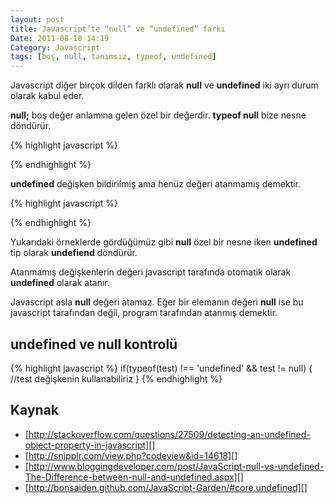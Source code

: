 ```yaml
---
layout: post
title: Javascript’te “null” ve “undefined” farkı
Date: 2011-08-18 14:19
Category: Javascript
tags: [boş, null, tanımsız, typeof, undefined]
---
```


Javascript diğer birçok dilden farklı olarak **null** ve **undefined**
iki ayrı durum olarak kabul eder.

**null;** boş değer anlamına gelen özel bir değerdir. **typeof null**
bize nesne döndürür.

{% highlight javascript %}
<script>
	var testDegiskeni = null;
	alert(testDegiskeni); //null
	alert(typeof testDegiskeni); //object
</script>
{% endhighlight %}

**undefined** değişken bildirilmiş ama henüz değeri atanmamış demektir.

{% highlight javascript %}
<script>
	var testDegiskeni;
	alert(testDegiskeni); // undefined
	alert(typeof testDegiskeni); //undefined
</script>
{% endhighlight %}


Yukarıdaki örneklerde gördüğümüz gibi **null** özel bir nesne iken
**undefined** tip olarak **undefiend** döndürür.

Atanmamış değişkenlerin değeri javascript tarafında otomatik olarak
**undefined** olarak atanır.

Javascript asla **null** değeri atamaz. Eğer bir elemanın değeri
**null** ise bu javascript tarafından değil, program tarafından atanmış
demektir.

## undefined ve null kontrolü

{% highlight javascript %}
if(typeof(test) !== 'undefined' && test != null) {
	//test değişkenin kullanabiliriz
}
{% endhighlight %}

## Kaynak

-   [http://stackoverflow.com/questions/27509/detecting-an-undefined-object-property-in-javascript][]
-   [http://snipplr.com/view.php?codeview&id=14618][]
-   [http://www.bloggingdeveloper.com/post/JavaScript-null-vs-undefined-The-Difference-between-null-and-undefined.aspx][]
-   [http://bonsaiden.github.com/JavaScript-Garden/#core.undefined][]

  [http://stackoverflow.com/questions/27509/detecting-an-undefined-object-property-in-javascript]: http://stackoverflow.com/questions/27509/detecting-an-undefined-object-property-in-javascript
  [http://snipplr.com/view.php?codeview&id=14618]: http://snipplr.com/view.php?codeview&id=14618
  [http://www.bloggingdeveloper.com/post/JavaScript-null-vs-undefined-The-Difference-between-null-and-undefined.aspx]: http://www.bloggingdeveloper.com/post/JavaScript-null-vs-undefined-The-Difference-between-null-and-undefined.aspx
  [http://bonsaiden.github.com/JavaScript-Garden/#core.undefined]: http://bonsaiden.github.com/JavaScript-Garden/#core.undefined
